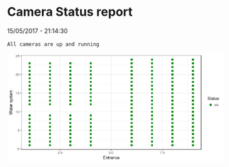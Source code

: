 Camera Status report
================
15/05/2017 - 21:14:30

    All cameras are up and running

![](camreport_files/figure-markdown_github/unnamed-chunk-2-1.png)
